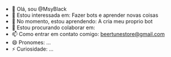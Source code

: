 - 👋 Olá, sou @MsyBlack
- 👀 Estou interessada em: Fazer bots e aprender novas coisas
- 🌱 No momento, estou aprendendo: A cria meu proprio bot
- 💞️ Estou procurando colaborar em:
- 📫 Como entrar em contato comigo: beertunestore@gmail.com
- 😄 Pronomes: ...
- ⚡ Curiosidade: ...

<!---
MsyBlack/MsyBlack is a ✨ special ✨ repository because its `README.md` (this file) appears on your GitHub profile.
You can click the Preview link to take a look at your changes.
--->
